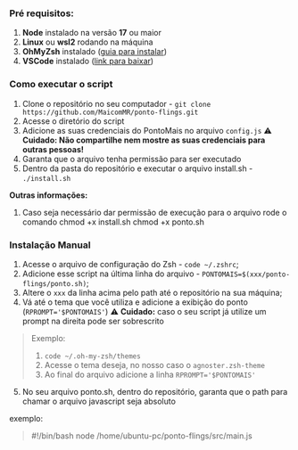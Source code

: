 
  

### Pré requisitos:

  

1.  **Node** instalado na versão **17** ou maior
2. **Linux** ou **wsl2** rodando na máquina
3. **OhMyZsh** instalado ([guia para instalar](https://gist.github.com/MaicomMR/b436ae8f454f1d5a8109353eb027ebc8))
4. **VSCode** instalado ([link para baixar](https://code.visualstudio.com/))

### Como executar o script
1. Clone o repositório no seu computador - `git clone https://github.com/MaicomMR/ponto-flings.git`
2. Acesse o diretório do script
3. Adicione as suas credenciais do PontoMais no arquivo `config.js`
	 :warning: **Cuidado: Não compartilhe nem mostre as suas credenciais para outras pessoas!**
4. Garanta que o arquivo tenha permissão para ser executado
4. Dentro da pasta do repositório e executar o arquivo install.sh - `./install.sh`

  

**Outras informações:**

1. Caso seja necessário dar permissão de execução para o arquivo rode o comando
chmod +x install.sh
chmod +x ponto.sh


### Instalação Manual
1. Acesse o arquivo de configuração do Zsh - `code ~/.zshrc`;
2. Adicione esse script na última linha do arquivo - `PONTOMAIS=$(xxx/ponto-flings/ponto.sh)`;
3. Altere o `xxx` da linha acima pelo path até o repositório na sua máquina;
4. Vá até o tema que você utiliza e adicione a exibição do ponto (`RPROMPT='$PONTOMAIS'`)
	 :warning: **Cuidado:** caso o seu script já utilize um prompt na direita pode ser sobrescrito
> Exemplo:
> 1. `code ~/.oh-my-zsh/themes` 
> 1. Acesse o tema deseja, no nosso caso o `agnoster.zsh-theme`
> 1. Ao final do arquivo adicione a linha `RPROMPT='$PONTOMAIS'`
5. No seu arquivo ponto.sh, dentro do repositório, garanta que o path para chamar o arquivo javascript seja absoluto

exemplo:
> #!/bin/bash
> node  /home/ubuntu-pc/ponto-flings/src/main.js

